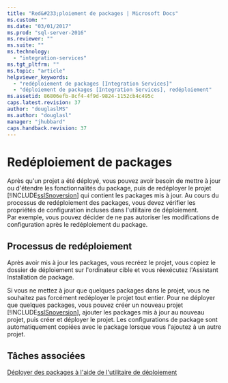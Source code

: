 ```yaml
---
title: "Red&#233;ploiement de packages | Microsoft Docs"
ms.custom: ""
ms.date: "03/01/2017"
ms.prod: "sql-server-2016"
ms.reviewer: ""
ms.suite: ""
ms.technology: 
  - "integration-services"
ms.tgt_pltfrm: ""
ms.topic: "article"
helpviewer_keywords: 
  - "redéploiement de packages [Integration Services]"
  - "déploiement de packages [Integration Services], redéploiement"
ms.assetid: 86806efb-8cf4-4f9d-9824-1152cb4c495c
caps.latest.revision: 37
author: "douglaslMS"
ms.author: "douglasl"
manager: "jhubbard"
caps.handback.revision: 37
---
```

# Red&#233;ploiement de packages
  Après qu'un projet a été déployé, vous pouvez avoir besoin de mettre à jour ou d'étendre les fonctionnalités du package, puis de redéployer le projet [!INCLUDE[ssISnoversion](../../includes/ssisnoversion-md.md)] qui contient les packages mis à jour. Au cours du processus de redéploiement des packages, vous devez vérifier les propriétés de configuration incluses dans l'utilitaire de déploiement. Par exemple, vous pouvez décider de ne pas autoriser les modifications de configuration après le redéploiement du package.  
  
## Processus de redéploiement  
 Après avoir mis à jour les packages, vous recréez le projet, vous copiez le dossier de déploiement sur l'ordinateur cible et vous réexécutez l'Assistant Installation de package.  
  
 Si vous ne mettez à jour que quelques packages dans le projet, vous ne souhaitez pas forcément redéployer le projet tout entier. Pour ne déployer que quelques packages, vous pouvez créer un nouveau projet [!INCLUDE[ssISnoversion](../../includes/ssisnoversion-md.md)], ajouter les packages mis à jour au nouveau projet, puis créer et déployer le projet. Les configurations de package sont automatiquement copiées avec le package lorsque vous l'ajoutez à un autre projet.  
  
## Tâches associées  
 [Déployer des packages à l'aide de l'utilitaire de déploiement](../../integration-services/packages/deploy-packages-by-using-the-deployment-utility.md)  
  
  
